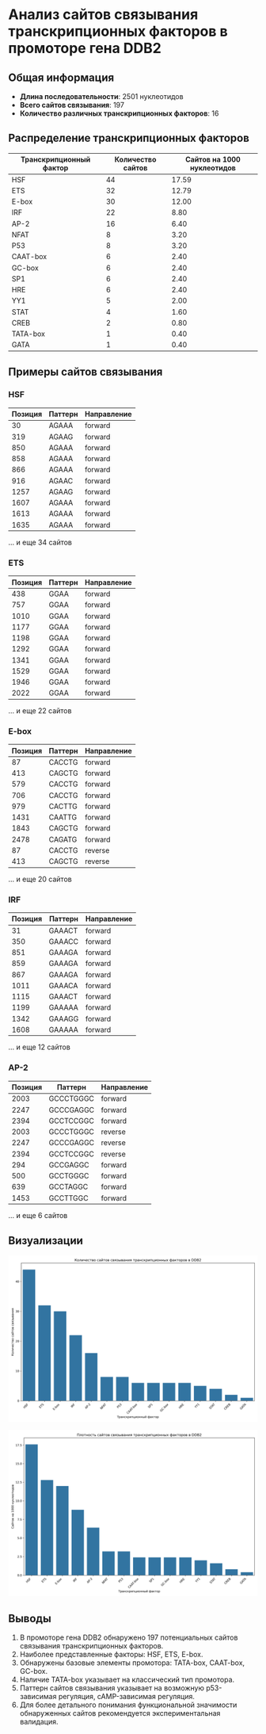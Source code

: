# Анализ сайтов связывания транскрипционных факторов в промоторе гена DDB2

## Общая информация

* **Длина последовательности**: 2501 нуклеотидов
* **Всего сайтов связывания**: 197
* **Количество различных транскрипционных факторов**: 16

## Распределение транскрипционных факторов

| Транскрипционный фактор | Количество сайтов | Сайтов на 1000 нуклеотидов |
|--------------------------|-------------------|------------------------------|
| HSF | 44 | 17.59 |
| ETS | 32 | 12.79 |
| E-box | 30 | 12.00 |
| IRF | 22 | 8.80 |
| AP-2 | 16 | 6.40 |
| NFAT | 8 | 3.20 |
| P53 | 8 | 3.20 |
| CAAT-box | 6 | 2.40 |
| GC-box | 6 | 2.40 |
| SP1 | 6 | 2.40 |
| HRE | 6 | 2.40 |
| YY1 | 5 | 2.00 |
| STAT | 4 | 1.60 |
| CREB | 2 | 0.80 |
| TATA-box | 1 | 0.40 |
| GATA | 1 | 0.40 |

## Примеры сайтов связывания

### HSF

| Позиция | Паттерн | Направление |
|---------|---------|-------------|
| 30 | AGAAA | forward |
| 319 | AGAAG | forward |
| 850 | AGAAA | forward |
| 858 | AGAAA | forward |
| 866 | AGAAA | forward |
| 916 | AGAAC | forward |
| 1257 | AGAAG | forward |
| 1607 | AGAAA | forward |
| 1613 | AGAAA | forward |
| 1635 | AGAAA | forward |

... и еще 34 сайтов

### ETS

| Позиция | Паттерн | Направление |
|---------|---------|-------------|
| 438 | GGAA | forward |
| 757 | GGAA | forward |
| 1010 | GGAA | forward |
| 1177 | GGAA | forward |
| 1198 | GGAA | forward |
| 1292 | GGAA | forward |
| 1341 | GGAA | forward |
| 1529 | GGAA | forward |
| 1946 | GGAA | forward |
| 2022 | GGAA | forward |

... и еще 22 сайтов

### E-box

| Позиция | Паттерн | Направление |
|---------|---------|-------------|
| 87 | CACCTG | forward |
| 413 | CAGCTG | forward |
| 579 | CACCTG | forward |
| 706 | CACCTG | forward |
| 979 | CACTTG | forward |
| 1431 | CAATTG | forward |
| 1843 | CAGCTG | forward |
| 2478 | CAGATG | forward |
| 87 | CACCTG | reverse |
| 413 | CAGCTG | reverse |

... и еще 20 сайтов

### IRF

| Позиция | Паттерн | Направление |
|---------|---------|-------------|
| 31 | GAAACT | forward |
| 350 | GAAACC | forward |
| 851 | GAAAGA | forward |
| 859 | GAAAGA | forward |
| 867 | GAAAGA | forward |
| 1011 | GAAACA | forward |
| 1115 | GAAACT | forward |
| 1199 | GAAAAA | forward |
| 1342 | GAAAGG | forward |
| 1608 | GAAAAA | forward |

... и еще 12 сайтов

### AP-2

| Позиция | Паттерн | Направление |
|---------|---------|-------------|
| 2003 | GCCCTGGGC | forward |
| 2247 | GCCCGAGGC | forward |
| 2394 | GCCTCCGGC | forward |
| 2003 | GCCCTGGGC | reverse |
| 2247 | GCCCGAGGC | reverse |
| 2394 | GCCTCCGGC | reverse |
| 294 | GCCGAGGC | forward |
| 500 | GCCTGGGC | forward |
| 639 | GCCTAGGC | forward |
| 1453 | GCCTTGGC | forward |

... и еще 6 сайтов

## Визуализации

![Количество сайтов связывания](DDB2_tf_binding_sites_count.png)

![Плотность сайтов связывания](DDB2_tf_binding_sites_density.png)

## Выводы

1. В промоторе гена DDB2 обнаружено 197 потенциальных сайтов связывания транскрипционных факторов.
2. Наиболее представленные факторы: HSF, ETS, E-box.
3. Обнаружены базовые элементы промотора: TATA-box, CAAT-box, GC-box.
4. Наличие TATA-box указывает на классический тип промотора.
5. Паттерн сайтов связывания указывает на возможную p53-зависимая регуляция, cAMP-зависимая регуляция.
6. Для более детального понимания функциональной значимости обнаруженных сайтов рекомендуется экспериментальная валидация.
